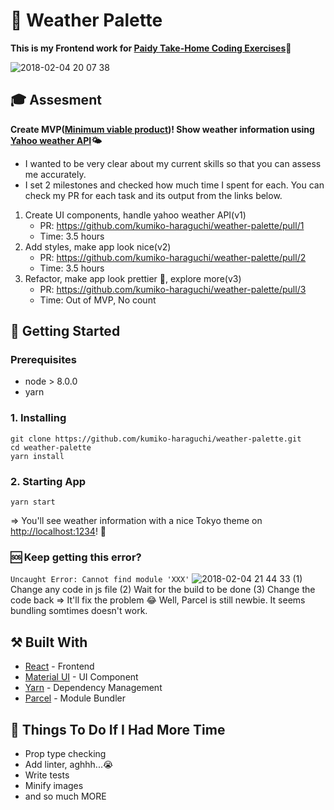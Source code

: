 # 🎨 Weather Palette
**This is my Frontend work for [Paidy Take-Home Coding Exercises](https://github.com/paidy/interview/blob/master/Weather.md)📝**

![2018-02-04 20 07 38](https://user-images.githubusercontent.com/28984604/35776848-1bc67b72-09e7-11e8-988a-c4bc282ccd64.png)
## 🎓 Assesment
**Create MVP([Minimum viable product](https://en.wikipedia.org/wiki/Minimum_viable_product))! Show weather information using [Yahoo weather API](https://developer.yahoo.com/weather/)🌤**
 - I wanted to be very clear about my current skills so that you can assess me accurately.
 - I set 2 milestones and checked how much time I spent for each. You can check my PR for each task and its output from the links below.

1) Create UI components, handle yahoo weather API(v1)
   - PR: https://github.com/kumiko-haraguchi/weather-palette/pull/1 
   - Time: 3.5 hours
2) Add styles, make app look nice(v2)
   - PR: https://github.com/kumiko-haraguchi/weather-palette/pull/2 
   - Time: 3.5 hours
3) Refactor, make app look prettier 💅, explore more(v3)
   - PR: https://github.com/kumiko-haraguchi/weather-palette/pull/3 
   - Time: Out of MVP, No count 

## 🔰 Getting Started
### Prerequisites

- node > 8.0.0
- yarn

### 1. Installing
```
git clone https://github.com/kumiko-haraguchi/weather-palette.git
cd weather-palette
yarn install
```

### 2. Starting App
```
yarn start
```
=> You'll see weather information with a nice Tokyo theme on [http://localhost:1234](http://localhost:1234)! 🎉

### 🆘 Keep getting this error?  
`Uncaught Error: Cannot find module 'XXX'`
![2018-02-04 21 44 33](https://user-images.githubusercontent.com/28984604/35777632-b0f713ca-09f4-11e8-8dbc-14b715741ab0.png)
(1) Change any code in js file (2) Wait for the build to be done (3) Change the code back => It'll fix the problem 😂
Well, Parcel is still newbie. It seems bundling somtimes doesn't work. 

## ⚒ Built With
* [React](https://facebook.github.io/react/) - Frontend
* [Material UI](http://www.material-ui.com/) - UI Component
* [Yarn](https://yarnpkg.com/en/) - Dependency Management
* [Parcel](https://parceljs.org/) - Module Bundler

## 📝 Things To Do If I Had More Time 
- Prop type checking
- Add linter, aghhh...😭
- Write tests
- Minify images 
- and so much MORE
